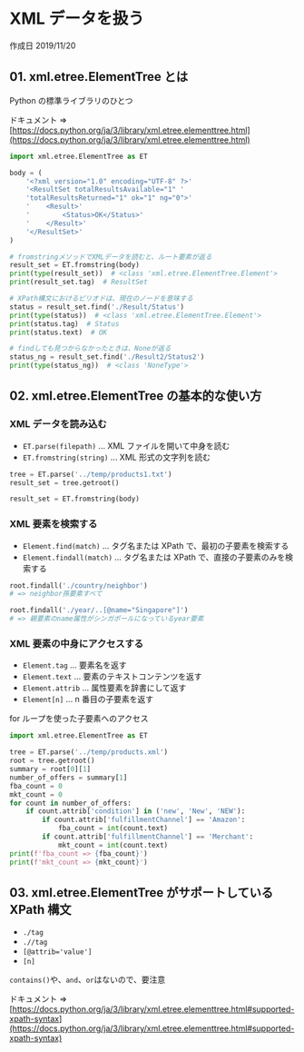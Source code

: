 # XML データを扱う

作成日 2019/11/20

## 01. xml.etree.ElementTree とは

Python の標準ライブラリのひとつ

ドキュメント => [https://docs.python.org/ja/3/library/xml.etree.elementtree.html](https://docs.python.org/ja/3/library/xml.etree.elementtree.html)

```python
import xml.etree.ElementTree as ET

body = (
    '<?xml version="1.0" encoding="UTF-8" ?>'
    '<ResultSet totalResultsAvailable="1" '
    'totalResultsReturned="1" ok="1" ng="0">'
    '    <Result>'
    '        <Status>OK</Status>'
    '    </Result>'
    '</ResultSet>'
)

# fromstringメソッドでXMLデータを読むと、ルート要素が返る
result_set = ET.fromstring(body)
print(type(result_set))  # <class 'xml.etree.ElementTree.Element'>
print(result_set.tag)  # ResultSet

# XPath構文におけるピリオドは、現在のノードを意味する
status = result_set.find('./Result/Status')
print(type(status))  # <class 'xml.etree.ElementTree.Element'>
print(status.tag)  # Status
print(status.text)  # OK

# findしても見つからなかったときは、Noneが返る
status_ng = result_set.find('./Result2/Status2')
print(type(status_ng))  # <class 'NoneType'>
```

## 02. xml.etree.ElementTree の基本的な使い方

### XML データを読み込む

- `ET.parse(filepath)` ... XML ファイルを開いて中身を読む
- `ET.fromstring(string)` ... XML 形式の文字列を読む

```python
tree = ET.parse('../temp/products1.txt')
result_set = tree.getroot()

result_set = ET.fromstring(body)
```

### XML 要素を検索する

- `Element.find(match)` ... タグ名または XPath で、最初の子要素を検索する
- `Element.findall(match)` ... タグ名または XPath で、直接の子要素のみを検索する

```python
root.findall('./country/neighbor')
# => neighbor孫要素すべて

root.findall('./year/..[@name="Singapore"]')
# => 親要素のname属性がシンガポールになっているyear要素
```

### XML 要素の中身にアクセスする

- `Element.tag` ... 要素名を返す
- `Element.text` ... 要素のテキストコンテンツを返す
- `Element.attrib` ... 属性要素を辞書にして返す
- `Element[n]` ... n 番目の子要素を返す

for ループを使った子要素へのアクセス

```python
import xml.etree.ElementTree as ET

tree = ET.parse('../temp/products.xml')
root = tree.getroot()
summary = root[0][1]
number_of_offers = summary[1]
fba_count = 0
mkt_count = 0
for count in number_of_offers:
    if count.attrib['condition'] in ('new', 'New', 'NEW'):
        if count.attrib['fulfillmentChannel'] == 'Amazon':
            fba_count = int(count.text)
        if count.attrib['fulfillmentChannel'] == 'Merchant':
            mkt_count = int(count.text)
print(f'fba_count => {fba_count}')
print(f'mkt_count => {mkt_count}')
```

## 03. xml.etree.ElementTree がサポートしている XPath 構文

- `./tag`
- `.//tag`
- `[@attrib='value']`
- `[n]`

`contains()`や、`and`、`or`はないので、要注意

ドキュメント => [https://docs.python.org/ja/3/library/xml.etree.elementtree.html#supported-xpath-syntax](https://docs.python.org/ja/3/library/xml.etree.elementtree.html#supported-xpath-syntax)
